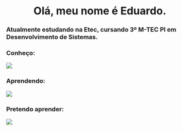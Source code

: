 

<h1 align="center">Olá, meu nome é Eduardo.</h1>
<h3> Atualmente estudando na Etec, cursando 3º M-TEC PI em Desenvolvimento de Sistemas.</h3>
<div align="center"></div>

<div>
  <h3>Conheço:</h3>
  <a href="https://skillicons.dev">
    <img src="https://skillicons.dev/icons?i=html,css,javascript,vuejs" />
  </a>
  <h3>Aprendendo:</h3>
  <a href="https://skillicons.dev">
    <img src="https://skillicons.dev/icons?i=python,lua" />
  </a>
  <h3>Pretendo aprender:</h3>
  <a href="https://skillicons.dev">
    <img src="https://skillicons.dev/icons?i=godot,unity" />
  </a>
</div>
